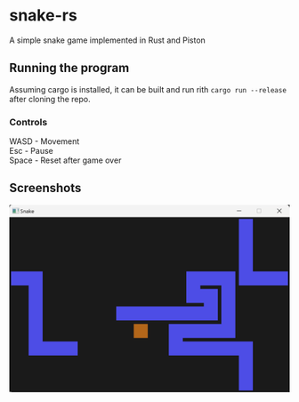# snake-rs
A simple snake game implemented in Rust and Piston

## Running the program
Assuming cargo is installed, it can be built and run rith ```cargo run --release``` after cloning the repo.

### Controls
WASD - Movement \
Esc - Pause \
Space - Reset after game over

## Screenshots
![Gameplay Screenshot](screenshots/snake_screenshot_1.png)
